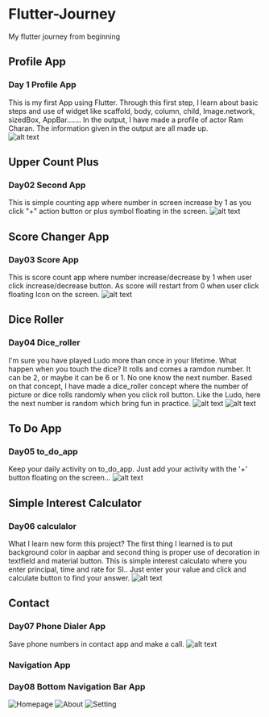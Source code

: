 # Flutter-Journey
My flutter journey from beginning

## Profile App
### Day 1 Profile App
This is my first App using Flutter. Through this first step, I learn about basic steps and use of widget like scaffold, body, column, child, Image.network, sizedBox, AppBar....... In the output, I have made a profile of actor Ram Charan. The information given in the output are all made up.  
![alt text](https://github.com/Aayush-Basnet/Photos/blob/cc4fe108ef621704a71b21b741c2480555eff559/profile%20App%20Photo.jpg)

## Upper Count Plus
### Day02 Second App
This is simple counting app where number in screen increase by 1 as you click "+" action button or plus symbol floating in the screen.
![alt text](https://github.com/Aayush-Basnet/Photos/blob/410f6b419acb7cfd2f1037000bec5eff0fcbdf58/Upper%20count%20plus.jpg)

## Score Changer App
### Day03 Score App
This is score count app where number increase/decrease by 1 when user click increase/decrease button. As score will restart from 0 when user click floating Icon on the screen.
![alt text](https://github.com/Aayush-Basnet/Photos/blob/83072ede40b3cbc9cca937fd2bd75ab5efb4ac61/score%20changer.jpg)

## Dice Roller
### Day04 Dice_roller
I'm sure you have played Ludo more than once in your lifetime. What happen when you touch the dice? It rolls and comes a ramdon number. It can be 2, or maybe it can be 6 or 1. No one know the next number. Based on that concept, I have made a dice_roller concept where the number of picture or dice rolls randomly when you click roll button. Like the Ludo, here the next number is random which bring fun in practice.
![alt text](https://github.com/Aayush-Basnet/Photos/blob/f43244ed7d1d6fd1312ab86ed455e39588d0215c/Dice_roller1.jpg)
![alt text](https://github.com/Aayush-Basnet/Photos/blob/f43244ed7d1d6fd1312ab86ed455e39588d0215c/Dice_roller2.jpg)

## To Do App
### Day05 to_do_app
Keep your daily activity on to_do_app. Just add your activity with the '+' button floating on the screen...
![alt text](https://github.com/Aayush-Basnet/Photos/blob/6c727c9aec4eb130cfd0d2d2fd1205a58eef8c22/to_do_app.jpg)

## Simple Interest Calculator
### Day06 calculalor
What I learn new form this project? The first thing I learned is to put background color in aapbar and second thing is proper use of decoration in textfield and material button.
This is simple interest calculato where you enter principal, time and rate for SI.. Just enter your value and click and calculate button to find your answer.
![alt text](https://github.com/Aayush-Basnet/Photos/blob/919ee814e24a034c0443208d3ba994a41d2784d3/simple%20Interest%20calculator.jpg)

## Contact
### Day07 Phone Dialer App
Save phone numbers in contact app and make a call.
![alt text](https://github.com/Aayush-Basnet/Flutter-Journey/blob/841fcf565452cad58bef3e9f8409611b16fd2486/Flutter%20Images/Contact.jpg)

### Navigation App
### Day08 Bottom Navigation Bar App
![Homepage](https://github.com/Aayush-Basnet/Flutter-Journey/blob/b235ab468f40d21acfc7cfeb7e3705672e50deba/Flutter%20Images/Bottom%20Navigation%20App%20Homepage.jpg)
![About](https://github.com/Aayush-Basnet/Flutter-Journey/blob/fa53ec0be76ed17df233df9b6642d735468fdeb4/Flutter%20Images/Bottom%20Navigation%20App%20About.jpg)
![Setting](https://github.com/Aayush-Basnet/Flutter-Journey/blob/1bcb7db90093efaee7d5816389cae100b3f17d7f/Flutter%20Images/Bottom%20Navigation%20App%20Setting.jpg)
